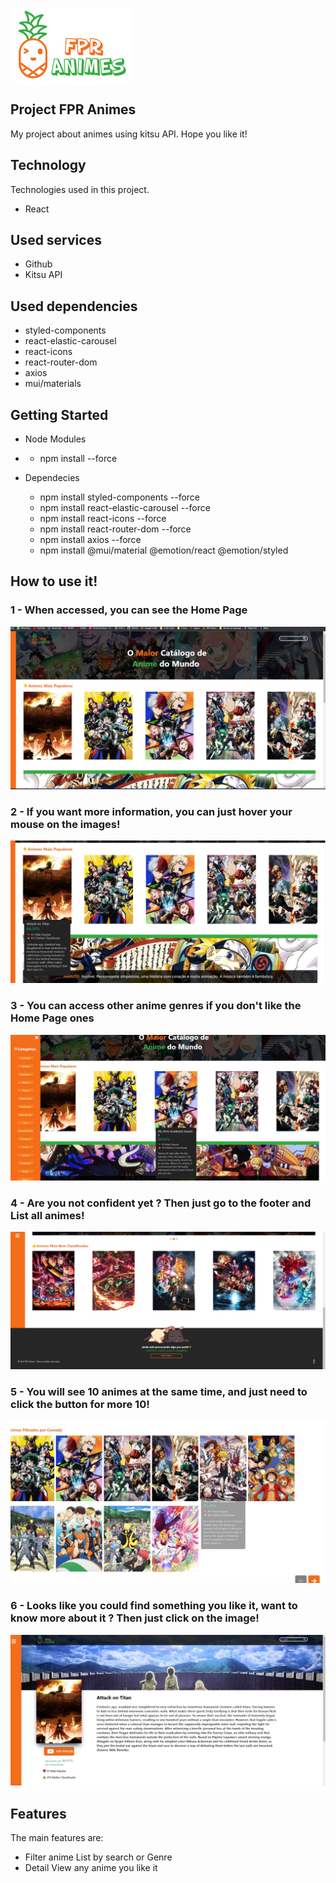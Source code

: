 ![Project Logo](https://github.com/HenriqueAlvesFreitas/project-anime/blob/master/src/assets/logoMaior.png)

## Project FPR Animes
My project about animes using kitsu API.
Hope you like it!

## Technology
Technologies used in this project.

* React

## Used services

* Github
* Kitsu API

## Used dependencies

* styled-components
* react-elastic-carousel
* react-icons
* react-router-dom
* axios
* mui/materials

## Getting Started

* Node Modules
*   - npm install --force

* Dependecies 
  - npm install styled-components --force
  - npm install react-elastic-carousel --force
  - npm install react-icons --force
  - npm install react-router-dom --force
  - npm install axios --force
  - npm install @mui/material @emotion/react @emotion/styled
 
## How to use it!

### 1 - When accessed, you can see the Home Page

![Home Page](https://github.com/HenriqueAlvesFreitas/project-anime/blob/master/public/readme-images/home1.jpeg)

### 2 - If you want more information, you can just hover your mouse on the images!

![Hover images](https://github.com/HenriqueAlvesFreitas/project-anime/blob/master/public/readme-images/home2.jpeg)

### 3 - You can access other anime genres if you don't like the Home Page ones

![Side Menu](https://github.com/HenriqueAlvesFreitas/project-anime/blob/master/public/readme-images/sideMenu.jpeg)

### 4 - Are you not confident yet ? Then just go to the footer and List all animes!
![Footer](https://github.com/HenriqueAlvesFreitas/project-anime/blob/master/public/readme-images/home3.jpeg)

### 5 - You will see 10 animes at the same time, and just need to click the button for more 10!

![List](https://github.com/HenriqueAlvesFreitas/project-anime/blob/master/public/readme-images/list.jpeg)

### 6 - Looks like you could find something you like it, want to know more about it ? Then just click on the image!

![Detailing](https://github.com/HenriqueAlvesFreitas/project-anime/blob/master/public/readme-images/detailing.jpeg)

## Features
The main features are:
 - Filter anime List by search or Genre
 - Detail View any anime you like it


